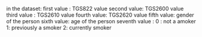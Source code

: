 in the dataset:
first value : TGS822 value
second value: TGS2600 value
third value : TGS2610 value
fourth value: TGS2620 value
fifth value: gender of the person
sixth value: age of the person
seventh value : 
  0 : not a amoker
  1: previously a smoker
  2: currently smoker
